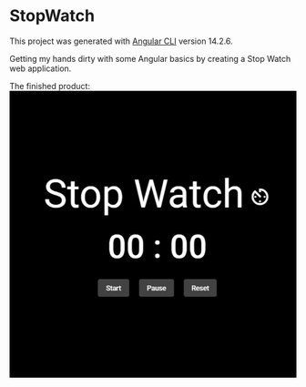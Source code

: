 # StopWatch

This project was generated with [Angular CLI](https://github.com/angular/angular-cli) version 14.2.6.

Getting my hands dirty with some Angular basics by creating a Stop Watch web application.

The finished product:
![TStop Watch app screenshot](https://github.com/rumanstheddy/Ang-Stop-Watch/blob/master/src/assets/app-ss.png)
